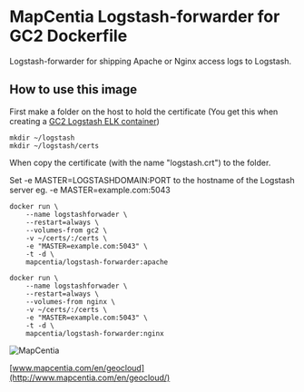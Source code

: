 # MapCentia Logstash-forwarder for GC2 Dockerfile

Logstash-forwarder for shipping Apache or Nginx access logs to Logstash.

## How to use this image

First make a folder on the host to hold the certificate (You get this when creating a [GC2 Logstash ELK container](https://registry.hub.docker.com/u/mapcentia/logstash/))

    mkdir ~/logstash
    mkdir ~/logstash/certs

When copy the certificate (with the name "logstash.crt") to the folder.

Set -e MASTER=LOGSTASHDOMAIN:PORT to the hostname of the Logstash server eg. -e MASTER=example.com:5043

    docker run \
        --name logstashforwader \
        --restart=always \
        --volumes-from gc2 \
        -v ~/certs/:/certs \
        -e "MASTER=example.com:5043" \
        -t -d \
        mapcentia/logstash-forwarder:apache
        
    docker run \
        --name logstashforwader \   
        --restart=always \
        --volumes-from nginx \
        -v ~/certs/:/certs \
        -e "MASTER=example.com:5043" \
        -t -d \
        mapcentia/logstash-forwarder:nginx


![MapCentia](https://geocloud.mapcentia.com/assets/images/MapCentia_geocloud_200.png)

[www.mapcentia.com/en/geocloud](http://www.mapcentia.com/en/geocloud/)